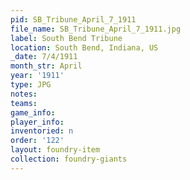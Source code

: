 ```yaml
---
pid: SB_Tribune_April_7_1911
file_name: SB_Tribune_April_7_1911.jpg
label: South Bend Tribune
location: South Bend, Indiana, US
_date: 7/4/1911
month_str: April
year: '1911'
type: JPG
notes: 
teams: 
game_info: 
player_info: 
inventoried: n
order: '122'
layout: foundry-item
collection: foundry-giants
---
```

